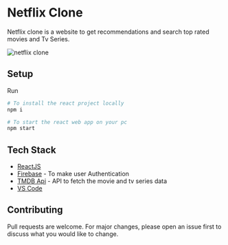 # Netflix Clone
Netflix clone is a website to get recommendations and search top rated movies and Tv Series.

![netflix clone](https://user-images.githubusercontent.com/69085855/134967628-40de8e07-8329-4df3-b40a-dd636a4af536.png)

## Setup

Run
```bash
# To install the react project locally
npm i

# To start the react web app on your pc
npm start
```

## Tech Stack

- [ReactJS](https://reactjs.org/)
- [Firebase](https://firebase.google.com/) - To make user Authentication
- [TMDB Api](https://developers.themoviedb.org/3) - API to fetch the movie and tv series data
- [VS Code](https://code.visualstudio.com/)


## Contributing
Pull requests are welcome. For major changes, please open an issue first to discuss what you would like to change.
